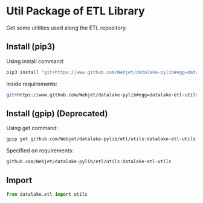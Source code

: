 # Util Package of ETL Library

Get some utilities used along the ETL repository.

## Install (pip3)

Using install command:

```bash
pip3 install "git+https://www.github.com/Webjet/datalake-pylib#egg=datalake-etl-utils&subdirectory=etl/utils"
```

Inside requirements:

```bash
git+https://www.github.com/Webjet/datalake-pylib#egg=datalake-etl-utils&subdirectory=etl/utils
```

## Install (gpip) (Deprecated)

Using get command:

```bash
gpip get github.com/Webjet/datalake-pylib/etl/utils:datalake-etl-utils
```

Specified on requirements:

```bash
github.com/Webjet/datalake-pylib/etl/utils:datalake-etl-utils
```

## Import

```python
from datalake.etl import utils
```